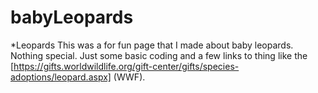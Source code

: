 # babyLeopards


*Leopards
This was a for fun page that I made about baby leopards. Nothing special. Just some basic coding and a few links to thing like the [https://gifts.worldwildlife.org/gift-center/gifts/species-adoptions/leopard.aspx] (WWF).













